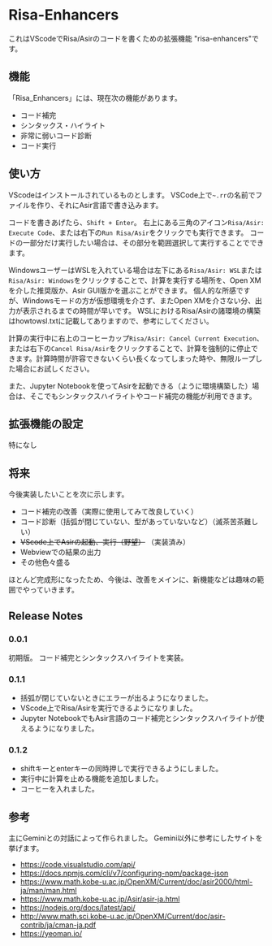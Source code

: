 # Risa-Enhancers 

これはVScodeでRisa/Asirのコードを書くための拡張機能 "risa-enhancers"です。

## 機能

「Risa_Enhancers」には、現在次の機能があります。

- コード補完
- シンタックス・ハイライト
- 非常に弱いコード診断
- コード実行


## 使い方
VScodeはインストールされているものとします。
VSCode上で`~.rr`の名前でファイルを作り、それにAsir言語で書き込みます。

コードを書きあげたら、`Shift + Enter`。
右上にある三角のアイコン`Risa/Asir: Execute Code`、または右下の`Run Risa/Asir`をクリックでも実行できます。
コードの一部分だけ実行したい場合は、その部分を範囲選択して実行することでできます。

WindowsユーザーはWSLを入れている場合は左下にある`Risa/Asir: WSL`または`Risa/Asir: Windows`をクリックすることで、計算を実行する場所を、Open XMを介した推奨版か、Asir GUI版かを選ぶことができます。
個人的な所感ですが、Windowsモードの方が仮想環境を介さず、またOpen XMを介さない分、出力が表示されるまでの時間が早いです。
WSLにおけるRisa/Asirの諸環境の構築はhowtowsl.txtに記載してありますので、参考にしてください。

計算の実行中に右上のコーヒーカップ`Risa/Asir: Cancel Current Execution`、または右下の`Cancel Risa/Asir`をクリックすることで、計算を強制的に停止できます。計算時間が許容できないくらい長くなってしまった時や、無限ループした場合にお試しください。

また、Jupyter Notebookを使ってAsirを起動できる（ように環境構築した）場合は、そこでもシンタックスハイライトやコード補完の機能が利用できます。

## 拡張機能の設定
特になし

## 将来

今後実装したいことを次に示します。
- コード補完の改善（実際に使用してみて改良していく）
- コード診断（括弧が閉じていない、型があっていないなど）（滅茶苦茶難しい）
- ~~VScode上でAsirの起動、実行（野望）~~ （実装済み）
- Webviewでの結果の出力
- その他色々盛る
  
ほとんど完成形になったため、今後は、改善をメインに、新機能などは趣味の範囲でやっていきます。


## Release Notes


### 0.0.1

初期版。
コード補完とシンタックスハイライトを実装。

### 0.1.1

- 括弧が閉じていないときにエラーが出るようになりました。
- VScode上でRisa/Asirを実行できるようになりました。
- Jupyter NotebookでもAsir言語のコード補完とシンタックスハイライトが使えるようになりました。

### 0.1.2

- shiftキーとenterキーの同時押しで実行できるようにしました。
- 実行中に計算を止める機能を追加しました。
- コーヒーを入れました。


## 参考
主にGeminiとの対話によって作られました。
Gemini以外に参考にしたサイトを挙げます。
- https://code.visualstudio.com/api/
- https://docs.npmjs.com/cli/v7/configuring-npm/package-json
- https://www.math.kobe-u.ac.jp/OpenXM/Current/doc/asir2000/html-ja/man/man.html
- https://www.math.kobe-u.ac.jp/Asir/asir-ja.html
- https://nodejs.org/docs/latest/api/
- http://www.math.sci.kobe-u.ac.jp/OpenXM/Current/doc/asir-contrib/ja/cman-ja.pdf
- https://yeoman.io/
